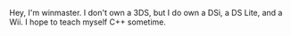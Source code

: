 Hey, I'm winmaster. I don't own a 3DS, but I do own a DSi, a DS Lite,
and a Wii. I hope to teach myself C++ sometime.